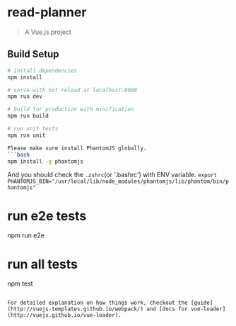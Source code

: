# read-planner

> A Vue.js project

## Build Setup

``` bash
# install dependencies
npm install

# serve with hot reload at localhost:8080
npm run dev

# build for production with minification
npm run build

# run unit tests
npm run unit

Please make sure install PhantomJS globally.
```bash
npm install -g phantomjs
```
And you should check the `.zshrc`(or '.bashrc') with ENV variable.
```export PHANTOMJS_BIN="/usr/local/lib/node_modules/phantomjs/lib/phantom/bin/phantomjs"```

# run e2e tests
npm run e2e

# run all tests
npm test
```

For detailed explanation on how things work, checkout the [guide](http://vuejs-templates.github.io/webpack/) and [docs for vue-loader](http://vuejs.github.io/vue-loader).
